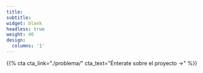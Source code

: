 ```yaml
---
title:
subtitle:
widget: blank
headless: true
weight: 40
design:
  columns: '1'
---
```


{{% cta cta_link="./problema/" cta_text="Énterate sobre el proyecto →" %}}
